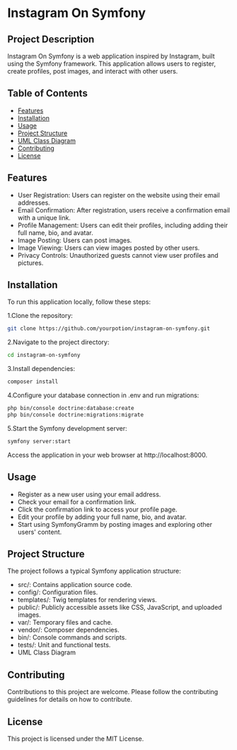 # Instagram On Symfony

## Project Description

Instagram On Symfony is a web application inspired by Instagram, built using the Symfony framework. This application allows users to register, create profiles, post images, and interact with other users.

## Table of Contents

- [Features](#features)
- [Installation](#installation)
- [Usage](#usage)
- [Project Structure](#project-structure)
- [UML Class Diagram](#uml-class-diagram)
- [Contributing](#contributing)
- [License](#license)

## Features

- User Registration: Users can register on the website using their email addresses.
- Email Confirmation: After registration, users receive a confirmation email with a unique link.
- Profile Management: Users can edit their profiles, including adding their full name, bio, and avatar.
- Image Posting: Users can post images.
- Image Viewing: Users can view images posted by other users.
- Privacy Controls: Unauthorized guests cannot view user profiles and pictures.

## Installation

To run this application locally, follow these steps:

1.Clone the repository:

  ```bash
  git clone https://github.com/yourpotion/instagram-on-symfony.git
  ```

2.Navigate to the project directory:

  ```bash
  cd instagram-on-symfony
  ```

3.Install dependencies:

  ```bash
  composer install
  ```

4.Configure your database connection in .env and run migrations:

  ```bash
  php bin/console doctrine:database:create
  php bin/console doctrine:migrations:migrate
  ```

5.Start the Symfony development server:

  ```bash
  symfony server:start
  ```

Access the application in your web browser at http://localhost:8000.

## Usage
- Register as a new user using your email address.
- Check your email for a confirmation link.
- Click the confirmation link to access your profile page.
- Edit your profile by adding your full name, bio, and avatar.
- Start using SymfonyGramm by posting images and exploring other users' content.
  
## Project Structure
The project follows a typical Symfony application structure:

- src/: Contains application source code.
- config/: Configuration files.
- templates/: Twig templates for rendering views.
- public/: Publicly accessible assets like CSS, JavaScript, and uploaded images.
- var/: Temporary files and cache.
- vendor/: Composer dependencies.
- bin/: Console commands and scripts.
- tests/: Unit and functional tests.
- UML Class Diagram


## Contributing
Contributions to this project are welcome. Please follow the contributing guidelines for details on how to contribute.

## License
This project is licensed under the MIT License.
